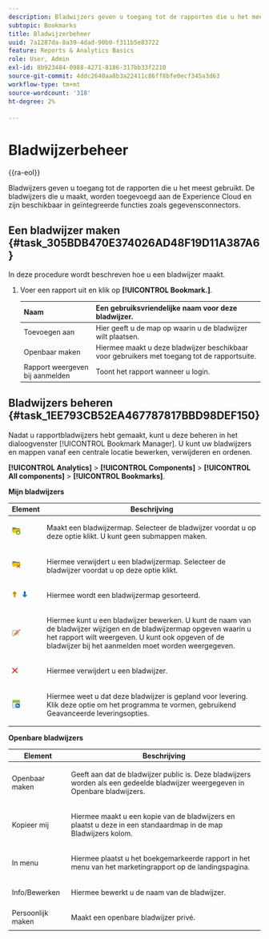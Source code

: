 ```yaml
---
description: Bladwijzers geven u toegang tot de rapporten die u het meest gebruikt. De bladwijzers die u maakt, worden toegevoegd aan de Experience Cloud en zijn beschikbaar in geïntegreerde functies zoals gegevensconnectors.
subtopic: Bookmarks
title: Bladwijzerbeheer
uuid: 7a1287da-8a39-4dad-90b0-f311b5e83722
feature: Reports & Analytics Basics
role: User, Admin
exl-id: 8b923484-0988-4271-8186-317bb33f2210
source-git-commit: 4ddc2640aa8b3a22411c86ff8bfe0ecf345a3d63
workflow-type: tm+mt
source-wordcount: '318'
ht-degree: 2%

---
```


# Bladwijzerbeheer

{{ra-eol}}

Bladwijzers geven u toegang tot de rapporten die u het meest gebruikt. De bladwijzers die u maakt, worden toegevoegd aan de Experience Cloud en zijn beschikbaar in geïntegreerde functies zoals gegevensconnectors.

## Een bladwijzer maken {#task_305BDB470E374026AD48F19D11A387A6}

In deze procedure wordt beschreven hoe u een bladwijzer maakt.

<!-- 

t_bookmarks_creating.xml

 -->

1. Voer een rapport uit en klik op **[!UICONTROL Bookmark.]**.

   | Naam | Een gebruiksvriendelijke naam voor deze bladwijzer. |
   |---|---|
   | Toevoegen aan | Hier geeft u de map op waarin u de bladwijzer wilt plaatsen. |
   | Openbaar maken | Hiermee maakt u deze bladwijzer beschikbaar voor gebruikers met toegang tot de rapportsuite. |
   | Rapport weergeven bij aanmelden | Toont het rapport wanneer u login. |

## Bladwijzers beheren {#task_1EE793CB52EA467787817BBD98DEF150}

Nadat u rapportbladwijzers hebt gemaakt, kunt u deze beheren in het dialoogvenster [!UICONTROL Bookmark Manager]. U kunt uw bladwijzers en mappen vanaf een centrale locatie bewerken, verwijderen en ordenen.

<!-- 

t_bookmarks_managing.xml

 -->

**[!UICONTROL Analytics]** > **[!UICONTROL Components]** > **[!UICONTROL All components]** > **[!UICONTROL Bookmarks]**.

**Mijn bladwijzers**

<table id="table_D0310F7F4BDB4543B8552525872A0A0C"> 
 <thead> 
  <tr> 
   <th colname="col1" class="entry"> Element </th> 
   <th colname="col2" class="entry"> Beschrijving </th> 
  </tr> 
 </thead>
 <tbody> 
  <tr> 
   <td colname="col1"> <p><img placement="inline"  src="assets/bookmark_create_folder.png" id="image_EA7729575ABA4CA3A3399594941B3441"> </img> </p> </td> 
   <td colname="col2"> <p> Maakt een bladwijzermap. Selecteer de bladwijzer voordat u op deze optie klikt. U kunt geen submappen maken. </p> </td> 
  </tr> 
  <tr> 
   <td colname="col1"> <p><img placement="inline"  src="assets/bookmark_delete_folder.png" id="image_AFB6A02475664785BA90485EA289749A"> </img> </p> </td> 
   <td colname="col2"> <p> Hiermee verwijdert u een bladwijzermap. Selecteer de bladwijzer voordat u op deze optie klikt. </p> </td> 
  </tr> 
  <tr> 
   <td colname="col1"> <p><img placement="inline"  src="assets/bookmark_sort.png" id="image_8B4BE31182004357890B6532CCE5B2C2"> </img> </p> </td> 
   <td colname="col2"> <p> Hiermee wordt een bladwijzermap gesorteerd. </p> </td> 
  </tr> 
  <tr> 
   <td colname="col1"> <p><img placement="inline"  src="assets/icon_edit_VideoSharing.png" id="image_5B8C0321ED5848ECBE3AF65514AD9A44"> </img> </p> </td> 
   <td colname="col2"> <p> Hiermee kunt u een bladwijzer bewerken. U kunt de naam van de bladwijzer wijzigen en de bladwijzermap opgeven waarin u het rapport wilt weergeven. U kunt ook opgeven of de bladwijzer bij het aanmelden moet worden weergegeven. </p> </td> 
  </tr> 
  <tr> 
   <td colname="col1"> <p><img placement="inline"  src="assets/icon_delete_VideoSharing.png" id="image_945A859920C44BC08825CC062C10543A"> </img> </p> </td> 
   <td colname="col2"> <p> Hiermee verwijdert u een bladwijzer. </p> </td> 
  </tr> 
  <tr> 
   <td colname="col1"> <p><img placement="inline"  src="assets/bookmark_schedule.png" id="image_B7B23C1C67F04DF096149DCDF8C0FE5F"> </img> </p> </td> 
   <td colname="col2"> <p> Hiermee weet u dat deze bladwijzer is gepland voor levering. Klik deze optie om het programma te vormen, gebruikend <span class="wintitle"> Geavanceerde leveringsopties</span>. </p> </td> 
  </tr> 
 </tbody> 
</table>

**Openbare bladwijzers**

<table id="table_E89688BD3F724ADB8B2E88CDADB6168E"> 
 <thead> 
  <tr> 
   <th colname="col1" class="entry"> Element </th> 
   <th colname="col2" class="entry"> Beschrijving </th> 
  </tr> 
 </thead>
 <tbody> 
  <tr> 
   <td colname="col1"> Openbaar maken </td> 
   <td colname="col2"> <p>Geeft aan dat de bladwijzer public is. Deze bladwijzers worden als een gedeelde bladwijzer weergegeven in <span class="wintitle"> Openbare bladwijzers</span>. </p> </td> 
  </tr> 
  <tr> 
   <td colname="col1"> Kopieer mij </td> 
   <td colname="col2"> <p>Hiermee maakt u een kopie van de bladwijzers en plaatst u deze in een standaardmap in de map <span class="uicontrol"> Bladwijzers</span> kolom. </p> </td> 
  </tr> 
  <tr> 
   <td colname="col1"> In menu </td> 
   <td colname="col2"> <p> Hiermee plaatst u het boekgemarkeerde rapport in het menu van het marketingrapport op de landingspagina. </p> </td> 
  </tr> 
  <tr> 
   <td colname="col1"> Info/Bewerken </td> 
   <td colname="col2"> <p>Hiermee bewerkt u de naam van de bladwijzer. </p> </td> 
  </tr> 
  <tr> 
   <td colname="col1"> Persoonlijk maken </td> 
   <td colname="col2"> <p>Maakt een openbare bladwijzer privé. </p> </td> 
  </tr> 
 </tbody> 
</table>
